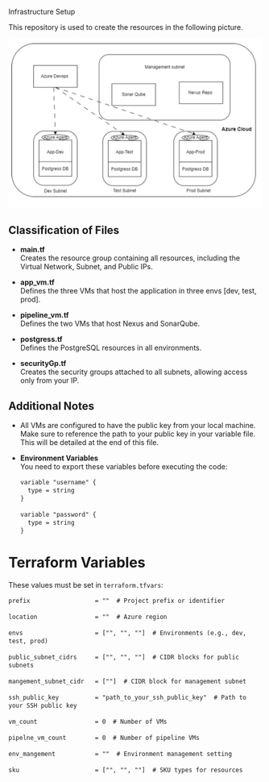 
Infrastructure Setup

This repository is used to create the resources in the following picture.

![Alt text](image.png)


## Classification of Files

- **main.tf**  
  Creates the resource group containing all resources, including the Virtual Network, Subnet, and Public IPs.

- **app_vm.tf**  
  Defines the three VMs that host the application in three envs [dev, test, prod].

- **pipeline_vm.tf**  
  Defines the two VMs that host Nexus and SonarQube.

- **postgress.tf**  
  Defines the PostgreSQL resources in all environments.

- **securityGp.tf**  
  Creates the security groups attached to all subnets, allowing access only from your IP.

## Additional Notes

- All VMs are configured to have the public key from your local machine.  
  Make sure to reference the path to your public key in your variable file. This will be detailed at the end of this file.

- **Environment Variables**  
  You need to export these variables before executing the code:

  ```hcl
  variable "username" {
    type = string
  }

  variable "password" {
    type = string
  }

# Terraform Variables

These values must be set in `terraform.tfvars`:

```hcl
prefix                  = ""  # Project prefix or identifier

location                = ""  # Azure region

envs                    = ["", "", ""]  # Environments (e.g., dev, test, prod)

public_subnet_cidrs     = ["", "", ""]  # CIDR blocks for public subnets

mangement_subnet_cidr   = [""]  # CIDR block for management subnet

ssh_public_key          = "path_to_your_ssh_public_key"  # Path to your SSH public key

vm_count                = 0  # Number of VMs

pipelne_vm_count        = 0  # Number of pipeline VMs

env_mangement           = ""  # Environment management setting

sku                     = ["", "", ""]  # SKU types for resources
